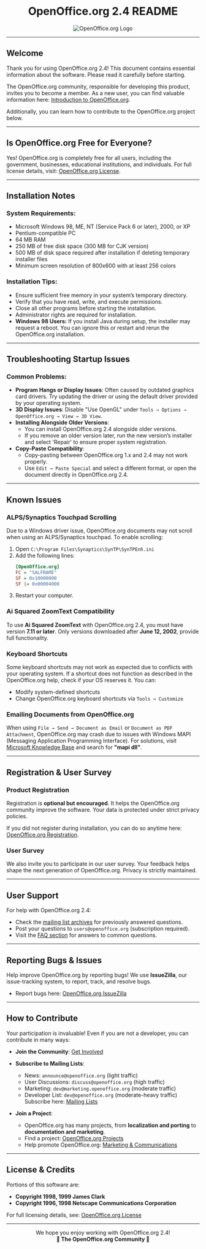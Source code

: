 <h1 align="center"> OpenOffice.org 2.4 README </h1>

<p align="center">
    <img src="https://encrypted-tbn0.gstatic.com/images?q=tbn:ANd9GcQB06vQWMpgy7Y6s5qRnCSl7sXqKgs2fvRCWw&s" alt="OpenOffice.org Logo">
</p>

---

## Welcome

Thank you for using OpenOffice.org 2.4! This document contains essential information about the software. Please read it carefully before starting.

The OpenOffice.org community, responsible for developing this product, invites you to become a member. As a new user, you can find valuable information here: [Introduction to OpenOffice.org](http://www.openoffice.org/about_us/introduction.html).

Additionally, you can learn how to contribute to the OpenOffice.org project below.

---

## Is OpenOffice.org Free for Everyone?

Yes! OpenOffice.org is completely free for all users, including the government, businesses, educational institutions, and individuals. For full license details, visit: [OpenOffice.org License](http://www.openoffice.org/license.html).

---

## Installation Notes

### System Requirements:
- Microsoft Windows 98, ME, NT (Service Pack 6 or later), 2000, or XP
- Pentium-compatible PC
- 64 MB RAM
- 250 MB of free disk space (300 MB for CJK version)
- 500 MB of disk space required after installation if deleting temporary installer files
- Minimum screen resolution of 800x600 with at least 256 colors

### Installation Tips:
- Ensure sufficient free memory in your system’s temporary directory.
- Verify that you have read, write, and execute permissions.
- Close all other programs before starting the installation.
- Administrator rights are required for installation.
- **Windows 98 Users:** If you install Java during setup, the installer may request a reboot. You can ignore this or restart and rerun the OpenOffice.org installation.

---

## Troubleshooting Startup Issues

### Common Problems:
- **Program Hangs or Display Issues**: Often caused by outdated graphics card drivers. Try updating the driver or using the default driver provided by your operating system.
- **3D Display Issues**: Disable "Use OpenGL" under `Tools → Options → OpenOffice.org → View → 3D View`.
- **Installing Alongside Older Versions**:
   - You can install OpenOffice.org 2.4 alongside older versions.
   - If you remove an older version later, run the new version’s installer and select 'Repair' to ensure proper system registration.
- **Copy-Paste Compatibility**:
   - Copy-pasting between OpenOffice.org 1.x and 2.4 may not work properly.
   - Use `Edit → Paste Special` and select a different format, or open the document directly in OpenOffice.org 2.4.

---

## Known Issues

### ALPS/Synaptics Touchpad Scrolling
Due to a Windows driver issue, OpenOffice.org documents may not scroll when using an ALPS/Synaptics touchpad. To enable scrolling:
1. Open `C:\Program Files\Synaptics\SynTP\SynTPEnh.ini`
2. Add the following lines:
   ```ini
   [OpenOffice.org]
   FC = "SALFRAME"
   SF = 0x10000000
   SF |= 0x00004000
   ```
3. Restart your computer.

### Ai Squared ZoomText Compatibility
To use **Ai Squared ZoomText** with OpenOffice.org 2.4, you must have version **7.11 or later**. Only versions downloaded after **June 12, 2002**, provide full functionality.

### Keyboard Shortcuts
Some keyboard shortcuts may not work as expected due to conflicts with your operating system. If a shortcut does not function as described in the OpenOffice.org help, check if your OS reserves it. You can:
- Modify system-defined shortcuts
- Change OpenOffice.org keyboard shortcuts via `Tools → Customize`

### Emailing Documents from OpenOffice.org
When using `File → Send → Document as Email` or `Document as PDF Attachment`, OpenOffice.org may crash due to issues with Windows MAPI (Messaging Application Programming Interface). For solutions, visit [Microsoft Knowledge Base](http://www.microsoft.com) and search for **"mapi dll"**.

---

## Registration & User Survey

### Product Registration
Registration is **optional but encouraged**. It helps the OpenOffice.org community improve the software. Your data is protected under strict privacy policies.

If you did not register during installation, you can do so anytime here: [OpenOffice.org Registration](http://www.openoffice.org/welcome/registration-site.html).

### User Survey
We also invite you to participate in our user survey. Your feedback helps shape the next generation of OpenOffice.org. Privacy is strictly maintained.

---

## User Support

For help with OpenOffice.org 2.4:
- Check the [mailing list archives](http://www.openoffice.org/mail_list.html) for previously answered questions.
- Post your questions to `users@openoffice.org` (subscription required).
- Visit the [FAQ section](http://user-faq.openoffice.org/) for answers to common questions.

---

## Reporting Bugs & Issues

Help improve OpenOffice.org by reporting bugs! We use **IssueZilla**, our issue-tracking system, to report, track, and resolve bugs. 
- Report bugs here: [OpenOffice.org IssueZilla](http://www.openoffice.org/issuezilla)

---

## How to Contribute

Your participation is invaluable! Even if you are not a developer, you can contribute in many ways:
- **Join the Community**: [Get Involved](http://www.openoffice.org)
- **Subscribe to Mailing Lists**:
  - News: `announce@openoffice.org` (light traffic)  
  - User Discussions: `discuss@openoffice.org` (high traffic)  
  - Marketing: `dev@marketing.openoffice.org` (moderate traffic)  
  - Developer List: `dev@openoffice.org` (moderate-heavy traffic)  
  Subscribe here: [Mailing Lists](http://www.openoffice.org/mail_list.html)

- **Join a Project**:
  - OpenOffice.org has many projects, from **localization and porting** to **documentation and marketing**.
  - Find a project: [OpenOffice.org Projects](http://projects.openoffice.org/index.html)
  - Help promote OpenOffice.org: [Marketing & Communications](http://marketing.openoffice.org/contacts.html)

---

## License & Credits

Portions of this software are:
- **Copyright 1998, 1999 James Clark**
- **Copyright 1996, 1998 Netscape Communications Corporation**

For full licensing details, see: [OpenOffice.org License](http://www.openoffice.org/license.html)

---

<p align="center">
    We hope you enjoy working with OpenOffice.org 2.4!
    <br>
    <b>🚀 The OpenOffice.org Community 🚀 </b>
</p>
